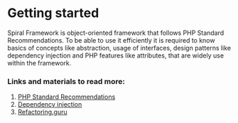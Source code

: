 # Getting started

Spiral Framework is object-oriented framework that follows PHP Standard Recommendations. To be able to use it efficiently it is required to know basics of concepts like abstraction, usage of interfaces, design patterns like dependency injection and PHP features like attributes, that are widely use within the framework.

### Links and materials to read more:
1. [PHP Standard Recommendations](https://www.php-fig.org/psr/)
3. [Dependency injection](https://designpatternsphp.readthedocs.io/en/latest/Structural/DependencyInjection/README.html)
3. [Refactoring.guru](https://refactoring.guru/design-patterns/php)